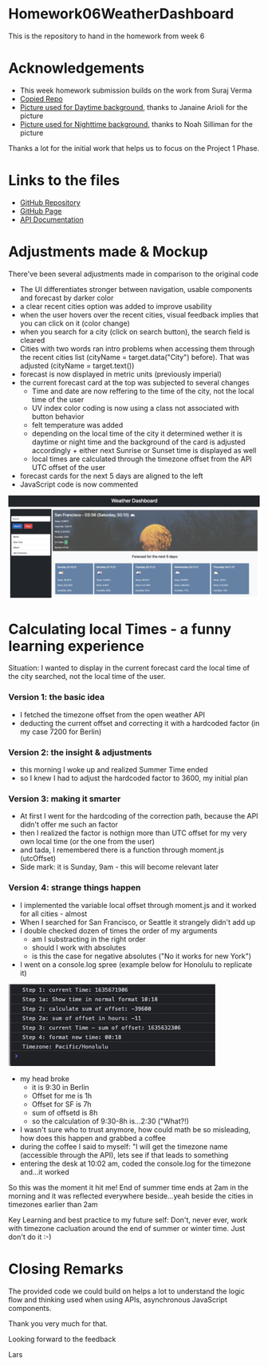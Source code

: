 # Homework06WeatherDashboard

This is the repository to hand in the homework from week 6

# Acknowledgements

- This week homework submission builds on the work from Suraj Verma
- [Copied Repo](https://github.com/surajverma2587/weather-dashboard/tree/dev)
- [Picture used for Daytime background](https://unsplash.com/photos/sAtNmpS66n4), thanks to Janaine Arioli for the picture
- [Picture used for Nighttime background](https://unsplash.com/photos/vhInzGLpnyI), thanks to Noah Silliman for the picture

Thanks a lot for the initial work that helps us to focus on the Project 1 Phase.

# Links to the files

- [GitHub Repository](https://github.com/laeuler/Homework06WeatherDashboard)
- [GitHub Page](https://laeuler.github.io/Homework06WeatherDashboard)
- [API Documentation](https://openweathermap.org/api/one-call-api)

# Adjustments made & Mockup

There've been several adjustments made in comparison to the original code

- The UI differentiates stronger between navigation, usable components and forecast by darker color
- a clear recent cities option was added to improve usability
- when the user hovers over the recent cities, visual feedback implies that you can click on it (color change)
- when you search for a city (click on search button), the search field is cleared
- Cities with two words ran intro problems when accessing them through the recent cities list (cityName = target.data("City") before). That was adjusted (cityName = target.text())
- forecast is now displayed in metric units (previously imperial)
- the current forecast card at the top was subjected to several changes
  - Time and date are now reffering to the time of the city, not the local time of the user
  - UV index color coding is now using a class not associated with button behavior
  - felt temperature was added
  - depending on the local time of the city it determined wether it is daytime or night time and the background of the card is adjusted accordingly + either next Sunrise or Sunset time is displayed as well
  - local times are calculated through the timezone offset from the API UTC offset of the user
- forecast cards for the next 5 days are aligned to the left
- JavaScript code is now commented

![General UI](./assets/screencapture/GeneralUI.png)

# Calculating local Times - a funny learning experience

Situation: I wanted to display in the current forecast card the local time of the city searched, not the local time of the user.

### Version 1: the basic idea

- I fetched the timezone offset from the open weather API
- deducting the current offset and correcting it with a hardcoded factor (in my case 7200 for Berlin)

### Version 2: the insight & adjustments

- this morning I woke up and realized Summer Time ended
- so I knew I had to adjust the hardcoded factor to 3600, my initial plan

### Version 3: making it smarter

- At first I went for the hardcoding of the correction path, because the API didn't offer me such an factor
- then I realized the factor is nothign more than UTC offset for my very own local time (or the one from the user)
- and tada, I remembered there is a function through moment.js (utcOffset)
- Side mark: it is Sunday, 9am - this will become relevant later

### Version 4: strange things happen

- I implemented the variable local offset through moment.js and it worked for all cities - almost
- When I searched for San Francisco, or Seattle it strangely didn't add up
- I double checked dozen of times the order of my arguments
  - am I substracting in the right order
  - should I work with absolutes
  - is this the case for negative absolutes ("No it works for new York")
- I went on a console.log spree (example below for Honolulu to replicate it)

![General UI](./assets/screencapture/localTimeConfusion.png)

- my head broke
  - it is 9:30 in Berlin
  - Offset for me is 1h
  - Offset for SF is 7h
  - sum of offsetd is 8h
  - so the calculation of 9:30-8h is...2:30 ("What?!)
- I wasn't sure who to trust anymore, how could math be so misleading, how does this happen and grabbed a coffee
- during the coffee I said to myself: "I will get the timezone name (accessible through the API), lets see if that leads to something
- entering the desk at 10:02 am, coded the console.log for the timezone and...it worked

So this was the moment it hit me! End of summer time ends at 2am in the morning and it was reflected everywhere beside...yeah beside the cities in timezones earlier than 2am

Key Learning and best practice to my future self: Don't, never ever, work with timezone cacluation around the end of summer or winter time. Just don't do it :-)

# Closing Remarks

The provided code we could build on helps a lot to understand the logic flow and thinking used when using APIs, asynchronous JavaScript components.

Thank you very much for that.

Looking forward to the feedback

Lars

